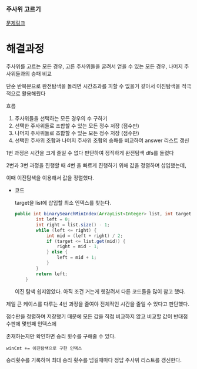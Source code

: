 ### 주사위 고르기
[문제링크]([hns/49995](https://school.programmers.co.kr/learn/courses/30/lessons/258709))

# 해결과정
주사위를 고르는 모든 경우, 고른 주사위들을 굴려서 얻을 수 있는 모든 경우, 나머지 주사위들과의 승패 비교

단순 반복문으로 완전탐색을 돌리면 시간초과를 피할 수 없을거 같아서 이진탐색을 적극적으로 활용해줬다

흐름

1. 주사위들을 선택하는 모든 경우의 수 구하기
2. 선택한 주사위들로 조합할 수 있는 모든 정수 저장 (점수판)
3. 나머지 주사위들로 조합할 수 있는 모든 정수 저장 (점수판)
4. 선택한 주사위 조합과 나머지 주사위 조합의 승패를 비교하여 answer 리스트 갱신

1번 과정은 시간을 크게 줄일 수 없다 판단하여 정직하게 완전탐색 dfs를 돌렸다

2번과 3번 과정을 진행할 때 4번 을 빠르게 진행하기 위해 값을 정렬하며 삽입했는데,

이때 이진탐색을 이용해서 값을 정렬했다.

- 코드
    
    target을 list에 삽입할 최소 인덱스를 찾는다. 
    
    ```java
    public int binarySearchMinIndex(ArrayList<Integer> list, int target) {
    		int left = 0;
    		int right = list.size() - 1;
    		while (left <= right) {
    			int mid = (left + right) / 2;
    			if (target <= list.get(mid)) {
    				right = mid - 1;
    			} else {
    				left = mid + 1;
    			}
    		}
    		return left;
    	}
    ```
    
    이진 탐색 쉽지않았다. 아직 조건 거는게 헷갈려서 다른 코드들을 많이 참고 했다.
    

제일 큰 케이스를 다루는 4번 과정을 줄여야 전체적인 시간을 줄일 수 있다고 판단했다. 

점수판을 정렬하며 저장했기 때문에 모든 값을 직접 비교하지 않고 비교할 값이 반대점수판에 몇번째 인덱스에

존재하는지만 확인하면 승리 횟수를 구해줄 수 있다.

`winCnt += 이진탐색으로 구한 인덱스`

승리횟수를 기록하며 최대 승리 횟수를 넘길때마다 정답 주사위 리스트를 갱신한다.
